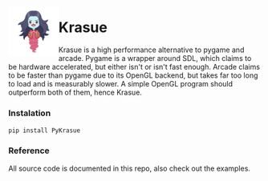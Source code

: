 <img style="float: left;"  src="./logo.jpg" width = 100 display="inline"></img>
# Krasue
Krasue is a high performance alternative to pygame and arcade. Pygame is a wrapper around SDL, which claims to be hardware accelerated, but either isn't or isn't fast enough. Arcade claims to be faster than pygame due to its OpenGL backend, but takes far too long to load and is measurably slower. A simple OpenGL program should outperform both of them, hence Krasue.
### Instalation
```
pip install PyKrasue
```
### Reference
All source code is documented in this repo, also check out the examples.